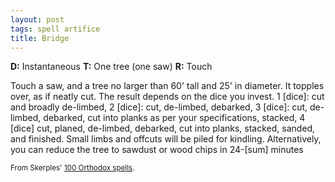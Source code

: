 ```yaml
---
layout: post
tags: spell artifice
title: Bridge
---
```

<b>D:</b> Instantaneous <b>T:</b> One tree (one saw) <b>R:</b> Touch

Touch a saw, and a tree no larger than 60' tall and 25' in diameter. It topples over, as if neatly cut. The result depends on the dice you invest. 1 [dice]: cut and broadly de-limbed, 2 [dice]: cut, de-limbed, debarked, 3 [dice]: cut, de-limbed, debarked, cut into planks as per your specifications, stacked, 4 [dice] cut, planed, de-limbed, debarked, cut into planks, stacked, sanded, and finished. Small limbs and offcuts will be piled for kindling. Alternatively, you can reduce the tree to sawdust or wood chips in 24-[sum] minutes

<small>From Skerples' [100 Orthodox spells](https://coinsandscrolls.blogspot.com/2017/03/osr-100-orthodox-spells.html).</small>
